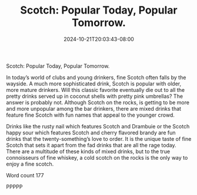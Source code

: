 ﻿---
title: "Scotch:  Popular Today, Popular Tomorrow."
date: 2024-10-21T20:03:43-08:00
description: "Scotch Tips for Web Success"
featured_image: "/images/Scotch.jpg"
tags: ["Scotch"]
---
Scotch:  Popular Today, Popular Tomorrow.

In today’s world of clubs and young drinkers, fine Scotch often falls by the wayside.  A much more sophisticated drink, Scotch is popular with older, more mature drinkers.  Will this classic favorite eventually die out to all the pretty drinks served up in coconut shells with pretty pink umbrellas?  The answer is probably not.  Although Scotch on the rocks, is getting to be more and more unpopular among the bar drinkers, there are mixed drinks that feature fine Scotch with fun names that appeal to the younger crowd.  

Drinks like the rusty nail which features Scotch and Drambuie or the Scotch happy sour which features Scotch and cherry flavored brandy are fun drinks that the twenty-something’s love to order.  It is the unique taste of fine Scotch that sets it apart from the fad drinks that are all the rage today.  There are a multitude of these kinds of mixed drinks, but to the true connoisseurs of fine whiskey, a cold scotch on the rocks is the only way to enjoy a fine scotch.  

Word count 177

PPPPP





